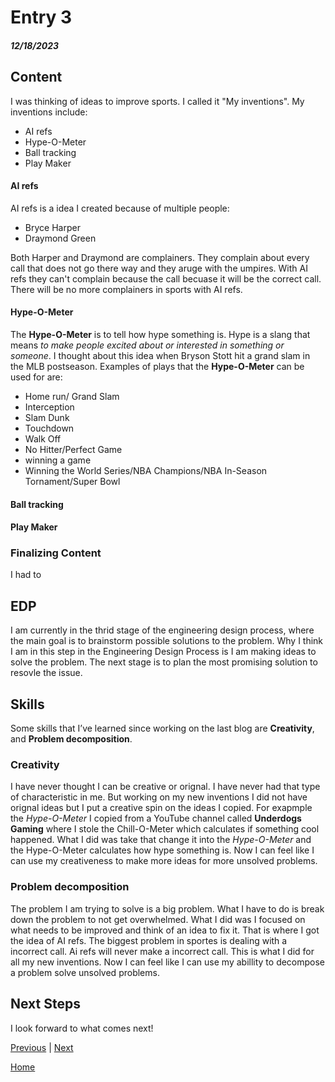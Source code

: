 # Entry 3
##### 12/18/2023

## Content
I was thinking of ideas to improve sports. I called it "My inventions". My inventions include:

* AI refs
* Hype-O-Meter
* Ball tracking
* Play Maker

#### AI refs
AI refs is a idea I created because of multiple people: 
* Bryce Harper
* Draymond Green

Both Harper and Draymond are complainers. They complain about every call that does not go there way and they aruge with the umpires. With AI refs they can't complain because the call becuase it will be the correct call. There will be no more complainers in sports with AI refs.

#### Hype-O-Meter
The **Hype-O-Meter** is to tell how hype something is. Hype is a slang that means _to make people excited about or interested in something or someone_. I thought about this idea when Bryson Stott hit a grand slam in the MLB postseason. Examples of plays that the **Hype-O-Meter** can be used for are:
* Home run/ Grand Slam
* Interception
* Slam Dunk
* Touchdown
* Walk Off
* No Hitter/Perfect Game
* winning a game
* Winning the World Series/NBA Champions/NBA In-Season Tornament/Super Bowl



#### Ball tracking


#### Play Maker


### Finalizing Content
I had to 

## EDP
I am currently in the thrid stage of the engineering design process, where the main goal is to brainstorm possible solutions to the problem. Why I think I am in this step in the Engineering Design Process is I am making ideas to solve the problem. The next stage is to plan the most promising solution to resovle the issue.

## Skills 
Some skills that I’ve learned since working on the last blog are **Creativity**, and **Problem decomposition**.

### Creativity
I have never thought I can be creative or orignal. I have never had that type of characteristic in me. But working on my new inventions I did not have orignal ideas but I put a creative spin on the ideas I copied. For exapmple the _Hype-O-Meter_ I copied from a YouTube channel called **Underdogs Gaming** where I stole the Chill-O-Meter which calculates if something cool happened. What I did was take that change it into the _Hype-O-Meter_ and the Hype-O-Meter calculates how hype something is. Now I can feel like I can use my creativeness to make more ideas for more unsolved problems.

### Problem decomposition
The problem I am trying to solve is a big problem. What I have to do is break down the problem to not get overwhelmed. What I did was I focused on what needs to be improved and think of an idea to fix it. That is where I got the idea of AI refs. The biggest problem in sportes is dealing with a incorrect call. Ai refs will never make a incorrect call. This is what I did for all my new inventions. Now I can feel like I can use my abillity to decompose a problem solve unsolved problems.

## Next Steps
I look forward to what comes next!

[Previous](entry02.md) | [Next](entry04.md)

[Home](../README.md)
